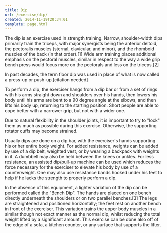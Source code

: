 ```yaml
---
title: Dip
url: /exercise/dip/
created: 2014-11-19T20:34:01
template: page.html
---
```

The dip is an exercise used in strength training. Narrow, shoulder-width dips primarily train the triceps, with major synergists being the anterior deltoid, the pectoralis muscles (sternal, clavicular, and minor), and the rhomboid muscles of the back (in that order).[1] Wide arm training places additional emphasis on the pectoral muscles, similar in respect to the way a wide grip bench press would focus more on the pectorals and less on the triceps.[2]

In past decades, the term floor dip was used in place of what is now called a press-up or push-up.[citation needed]

To perform a dip, the exerciser hangs from a dip bar or from a set of rings with his arms straight down and shoulders over his hands, then lowers his body until his arms are bent to a 90 degree angle at the elbows, and then lifts his body up, returning to the starting position. Short people are able to cope better with a narrower grip, but not with a wider one.

Due to natural flexibility in the shoulder joints, it is important to try to "lock" them as much as possible during this exercise. Otherwise, the supporting rotator cuffs may become strained.

Usually dips are done on a dip bar, with the exerciser's hands supporting his or her entire body weight. For added resistance, weights can be added by use of a dip belt, weighted vest, or by wearing a backpack with weights in it. A dumbbell may also be held between the knees or ankles. For less resistance, an assisted dip/pull-up machine can be used which reduces the force necessary for the exerciser to elevate his body by use of a counterweight. One may also use resistance bands hooked under his feet to help if he lacks the strength to properly perform a dip.

In the absence of this equipment, a lighter variation of the dip can be performed called the "Bench Dip". The hands are placed on one bench directly underneath the shoulders or on two parallel benches.[3] The legs are straightened and positioned horizontally; the feet rest on another bench in front of the exerciser. This variation trains the upper body muscles in a similar though not exact manner as the normal dip, whilst reducing the total weight lifted by a significant amount. This exercise can be done also off of the edge of a sofa, a kitchen counter, or any surface that supports the lifter.